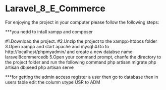 # Laravel_8_E_Commerce

For enjoying the project in your computer please follow the following steps:

***you nedd to intall xampp and composer

#1.Download the project.
#2.Unzip the project to the xampp>htdocs folder
3.Open xampp and start apache and mysql
4.Go to http://localhost/phpmyadmin/ and create a new databse name laravel8commercedb
5.Open your command prompt, chanfe the directory to the project folder and run the following command
    php artisan migrate
    php artisan db:seed
    php artisan serve
    
***for getting the admin access register a user then go to database then in users table edit the column utype USR to ADM
